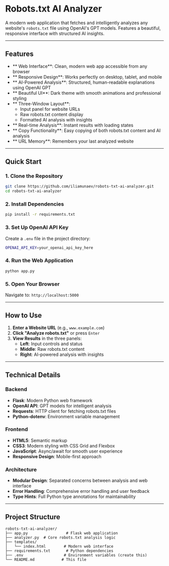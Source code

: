 # Robots.txt AI Analyzer

A modern web application that fetches and intelligently analyzes any website's `robots.txt` file using OpenAI's GPT models. Features a beautiful, responsive interface with structured AI insights.

---

## Features

- ** Web Interface**: Clean, modern web app accessible from any browser
- ** Responsive Design**: Works perfectly on desktop, tablet, and mobile
- ** AI-Powered Analysis**: Structured, human-readable explanations using OpenAI GPT
- ** Beautiful UI**: Dark theme with smooth animations and professional styling
- ** Three-Window Layout**:
  - Input panel for website URLs
  - Raw robots.txt content display
  - Formatted AI analysis with insights
- ** Real-time Analysis**: Instant results with loading states
- ** Copy Functionality**: Easy copying of both robots.txt content and AI analysis
- ** URL Memory**: Remembers your last analyzed website

---

## Quick Start

### 1. **Clone the Repository**
```bash
git clone https://github.com/iliamunaev/robots-txt-ai-analyzer.git
cd robots-txt-ai-analyzer
```

### 2. **Install Dependencies**
```bash
pip install -r requirements.txt
```

### 3. **Set Up OpenAI API Key**
Create a `.env` file in the project directory:
```bash
OPENAI_API_KEY=your_openai_api_key_here
```

### 4. **Run the Web Application**
```bash
python app.py
```

### 5. **Open Your Browser**
Navigate to: `http://localhost:5000`

---

## How to Use

1. **Enter a Website URL** (e.g., `www.example.com`)
2. **Click "Analyze robots.txt"** or press `Enter`
3. **View Results** in the three panels:
   - **Left**: Input controls and status
   - **Middle**: Raw robots.txt content
   - **Right**: AI-powered analysis with insights

---

## Technical Details

### **Backend**
- **Flask**: Modern Python web framework
- **OpenAI API**: GPT models for intelligent analysis
- **Requests**: HTTP client for fetching robots.txt files
- **Python-dotenv**: Environment variable management

### **Frontend**
- **HTML5**: Semantic markup
- **CSS3**: Modern styling with CSS Grid and Flexbox
- **JavaScript**: Async/await for smooth user experience
- **Responsive Design**: Mobile-first approach

### **Architecture**
- **Modular Design**: Separated concerns between analysis and web interface
- **Error Handling**: Comprehensive error handling and user feedback
- **Type Hints**: Full Python type annotations for maintainability

---

## Project Structure

```
robots-txt-ai-analyzer/
├── app.py                 # Flask web application
├── analyzer.py  # Core robots.txt analysis logic
├── templates/
│   └── index.html        # Modern web interface
├── requirements.txt       # Python dependencies
├── .env                  # Environment variables (create this)
└── README.md            # This file
```
